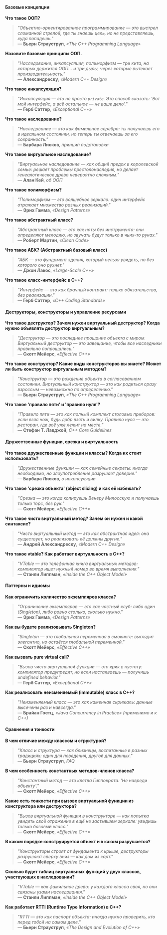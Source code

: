 #### **Базовые концепции**  

**Что такое ООП?**  
> *"Объектно-ориентированное программирование — это выстрел сломанной стрелой, где ты знаешь цель, но не представляешь, куда попадешь."*  
> — **Бьерн Страуструп**, *«The C++ Programming Language»*  

**Назовите базовые принципы ООП.**  
> *"Наследование, инкапсуляция, полиморфизм — три кита, на которых держится ООП… и три дыры, через которые вытекает производительность."*  
> — **Александреску**, *«Modern C++ Design»*  

**Что такое инкапсуляция?**  
> *"Инкапсуляция — это не просто `private`. Это способ сказать: 'Вот мой интерфейс, а всё остальное — не ваше дело'."*  
> — **Герб Саттер**, *«Exceptional C++»*  

**Что такое наследование?**  
> *"Наследование — это как фамильное серебро: ты получаешь его в идеальном состоянии, но теперь ты отвечаешь за его сохранность."*  
> — **Барбара Лисков**, *принцип подстановки*  

**Что такое виртуальное наследование?**  
> *"Виртуальное наследование — как общий предок в королевской семье: решает проблемы престолонаследия, но делает генеалогическое древо невероятно сложным."*  
> — **Алан Кей**, *об ООП*  

**Что такое полиморфизм?**  
> *"Полиморфизм — это волшебное зеркало: один интерфейс отражает множество разных реализаций."*  
> — **Эрих Гамма**, *«Design Patterns»*  

**Что такое абстрактный класс?**  
> *"Абстрактный класс — это как ноты без инструмента: они определяют мелодию, но звучать будут только в чьих-то руках."*  
> — **Роберт Мартин**, *«Clean Code»*  

**Что такое АБК? (Абстрактный базовый класс)**  
> *"АБК — это фундамент здания, который нельзя увидеть, но без которого оно рухнет."*  
> — **Джон Лакос**, *«Large-Scale C++»*  

**Что такое класс-интерфейс в C++?**  
> *"Интерфейс — это как брачный контракт: только обязательства, без реализации."*  
> — **Герб Саттер**, *«C++ Coding Standards»*  

#### **Деструкторы, конструкторы и управление ресурсами**  

**Что такое деструктор? Зачем нужен виртуальный деструктор? Когда нужно объявлять деструктор виртуальным?**  
> *"Деструктор — это последнее прощание объекта с миром. Виртуальный деструктор — это завещание, чтобы все наследники правильно попрощались."*  
> — **Скотт Мейерс**, *«Effective C++»*  

**Что такое конструктор? Какие виды конструкторов вы знаете? Может ли быть конструктор виртуальным методом?**  
> *"Конструктор — это рождение объекта в согласованном состоянии. Виртуальный конструктор — это как родиться сразу взрослым — невозможно по определению."*  
> — **Бьерн Страуструп**, *«The C++ Programming Language»*  

**Что такое 'правило пяти' и 'правило нуля'?**  
> *"Правило пяти — это как полный комплект столовых приборов: если взял нож, будь добр взять и вилку. Правило нуля — это ресторан, где всё уже лежит на месте."*  
> — **Стефан Т. Лавджой**, *C++ Core Guidelines*  

#### **Дружественные функции, срезка и виртуальность**  

**Что такое дружественные функции и классы? Когда их стоит использовать?**  
> *"Дружественные функции — как семейные секреты: иногда необходимо, но злоупотребление разрушает доверие."*  
> — **Барбара Лисков**, *о инкапсуляции*  

**Что такое 'срезка объекта' (object slicing) и как её избежать?**  
> *"Срезка — это когда копируешь Венеру Милосскую и получаешь только торс, без рук."*  
> — **Скотт Мейерс**, *«Effective C++»*  

**Что такое чисто виртуальный метод? Зачем он нужен и какой синтаксис?**  
> *"Чисто виртуальный метод — это как абстрактная идея: она существует, но реализовать её должны другие."*  
> — **Андрей Александреску**, *«Modern C++ Design»*  

**Что такое vtable? Как работает виртуальность в C++?**  
> *"VTable — это телефонная книга виртуальных методов: компилятор ищет нужный номер во время выполнения."*  
> — **Станли Липпман**, *«Inside the C++ Object Model»*  

#### **Паттерны и идиомы**  

**Как ограничить количество экземпляров класса?**  
> *"Ограничение экземпляров — это как частный клуб: либо один (Singleton), либо ровно столько, сколько нужно."*  
> — **Эрих Гамма**, *«Design Patterns»*  

**Как вы будете реализовывать Singleton?**  
> *"Singleton — это глобальная переменная в смокинге: выглядит элегантно, но остаётся глобальной переменной."*  
> — **Скотт Мейерс**, *«Effective C++»*  

**Как вызвать pure virtual call?**  
> *"Вызов чисто виртуальной функции — это крик в пустоту: компилятор предупредит, но если настаиваешь — получишь undefined behavior."*  
> — **Герб Саттер**, *«Exceptional C++»*  

**Как реализовать неизменяемый (immutable) класс в C++?**  
> *"Неизменяемый класс — это как каменная скрижаль: данные высечены раз и навсегда."*  
> — **Брайан Гоетц**, *«Java Concurrency in Practice» (применимо и к C++)*  

#### **Сравнения и тонкости**  

**В чем отличие между классом и структурой?**  
> *"Класс и структура — как близнецы, воспитанные в разных традициях: один для поведения, другой для данных."*  
> — **Бьерн Страуструп**, *FAQ*  

**В чем особенность константных методов-членов класса?**  
> *"Константный метод — это клятва Гиппократа: 'Не навреди объекту'."*  
> — **Скотт Мейерс**, *«Effective C++»*  

**Какие есть тонкости при вызове виртуальной функции из конструктора или деструктора?**  
> *"Вызов виртуальной функции в конструкторе — как попытка увидеть своё отражение в ещё не застывшем зеркале: увидишь только базовый класс."*  
> — **Скотт Мейерс**, *«Effective C++»*  

**В каком порядке конструируется объект и в каком разрушается?**  
> *"Конструкторы строят от фундамента к крыше, деструкторы разрушают сверху вниз — как дом из карт."*  
> — **Скотт Мейерс**, *«Effective C++»*  

**Сколько будет таблиц виртуальных функций у двух классов, участвующих в наследовании?**  
> *"VTable — как фамильное древо: у каждого класса своя, но они связаны узами наследования."*  
> — **Станли Липпман**, *«Inside the C++ Object Model»*  

**Как работает RTTI (Runtime Type Information) в C++?**  
> *"RTTI — это как паспорт объекта: иногда нужно проверить, кто перед тобой на самом деле."*  
> — **Бьерн Страуструп**, *«The Design and Evolution of C++»*